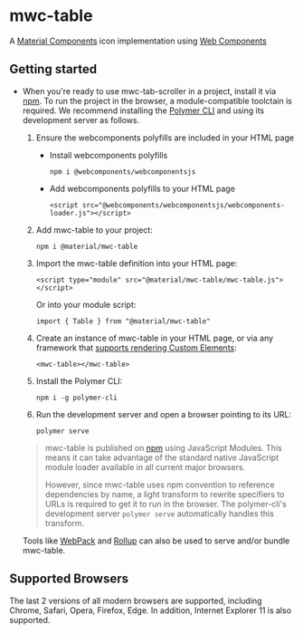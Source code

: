 # mwc-table
A [Material Components](https://material.io/components/) icon implementation using [Web Components](https://www.webcomponents.org/introduction)

## Getting started

* When you're ready to use mwc-tab-scroller in a project, install it via [npm](https://www.npmjs.com/). To run the project in the browser, a module-compatible toolctain is required. We recommend installing the [Polymer CLI](https://github.com/Polymer/polymer-cli) and using its development server as follows.

  1. Ensure the webcomponents polyfills are included in your HTML page

      - Install webcomponents polyfills

          ```npm i @webcomponents/webcomponentsjs```

      - Add webcomponents polyfills to your HTML page

          ```<script src="@webcomponents/webcomponentsjs/webcomponents-loader.js"></script>```

  1. Add mwc-table to your project:

      ```npm i @material/mwc-table```

  1. Import the mwc-table definition into your HTML page:

      ```<script type="module" src="@material/mwc-table/mwc-table.js"></script>```

      Or into your module script:

      ```import { Table } from "@material/mwc-table"```

  1. Create an instance of mwc-table in your HTML page, or via any framework that [supports rendering Custom Elements](https://custom-elements-everywhere.com/):

      ```<mwc-table></mwc-table>```

  1. Install the Polymer CLI:

      ```npm i -g polymer-cli```

  1. Run the development server and open a browser pointing to its URL:

      ```polymer serve```

  > mwc-table is published on [npm](https://www.npmjs.com/package/@material/mwc-table) using JavaScript Modules.
  This means it can take advantage of the standard native JavaScript module loader available in all current major browsers.
  >
  > However, since mwc-table uses npm convention to reference dependencies by name, a light transform to rewrite specifiers to URLs is required to get it to run in the browser. The polymer-cli's development server `polymer serve` automatically handles this transform.

  Tools like [WebPack](https://webpack.js.org/) and [Rollup](https://rollupjs.org/) can also be used to serve and/or bundle mwc-table.

## Supported Browsers

The last 2 versions of all modern browsers are supported, including
Chrome, Safari, Opera, Firefox, Edge. In addition, Internet Explorer 11 is also supported.
